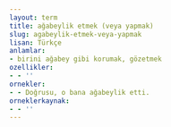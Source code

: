 ```yaml
---
layout: term
title: ağabeylik etmek (veya yapmak)
slug: agabeylik-etmek-veya-yapmak
lisan: Türkçe
anlamlar:
- birini ağabey gibi korumak, gözetmek
ozellikler:
- - ''
ornekler:
- - Doğrusu, o bana ağabeylik etti.
orneklerkaynak:
- - ''
---
```

